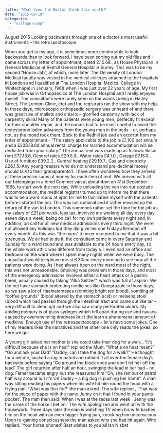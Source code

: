 ```yaml
---
title: "What does the Doctor think this month?"
date: "2015-08-19"
categories: 
  - "village-pump"
---
```


August 2015 Looking backwards through one of a doctor's most useful instruments – the retrospectoscope

When you get to my age, it is sometimes more comfortable to look backwards than to look forward. I have been sorting out my old files and I came across my letter of appointment, dated 2.10.68., as House Physician in General Medicine at Redhill General Hospital in Surrey. This was to be my second “House Job”, of which, more later. The University of London Medical faculty was vested in the medical colleges attached to the hospitals in London and I qualified at The London Hospital Medical College in Whitechapel in January, 1968 when I was just over 22 years of age. My first house job was in Orthopaedics at The London Hospital and I really enjoyed myself. The consultants were rarely seen on the wards (being in Harley Street, The London Clinic, etc) and the registrars ran the show with my help. In those days, microscopic orthopaedic surgery was unheard of and there was great use of mallets and chisels – glorified carpentry with lack of carpentry skills! Many of the patients were young men, perfectly fit except for their shoulder repair, and the nurses had to be most careful to avoid the testosterone laden advances from the young men in the beds – or, perhaps not, as the mood took them. Back to the Redhill job and an excerpt from my letter of appointment - “The salary applicable to the job is £1,100 per annum and a £208.18.8d annual rental charge for married accommodation will be deducted from your salary.” The annual rent was made up as follows: Basic rent £72.13.6, General rates £29.5.0., Water rates £4.1.0., Garage £7.16.0., Use of furniture £39.2.2., Central heating £29.19.7., Gas and electricity £26.1.5.(Any young readers who do not understand pre-decimal money should talk to their grandparents!). I have often wondered how they arrived at these precise sums of money for each item of rent. We arrived with all our belongings in a hired Commer van at about 4pm on 31st December 1968, to start work the next day. While unloading the van into our upstairs accommodation, the medical registrar turned up to inform me that there was to be a ward round at 6pm for me to familiarise myself with the patients before I started the job. This was not optional and it rather messed up the return of the van to London. This summons rather set the tone for the job as my salary of £21 per week, less tax, involved me working all day every day, seven days a week, being on call for my own patients every night and, in addition, on call for all new medical admissions every third night. We were not allowed any holidays but they did give me one Friday afternoon off every month. As this was “the norm” it never occurred to me that it was a bit strenuous. We all had to do it, the consultant came in every Saturday and Sunday for a ward round and was available to me 24 hours every day, so the whole work ethic was different from today's. I even had an office and bedroom on the ward where I spent many nights when we were busy. The consultant would telephone me at 6.30am every morning to see how all the patients were doing. As I had always been on the ward most of the night, this was not unreasonable. Smoking was prevalent in those days, and most of the emergency admissions involved either a heart attack or a gastric bleed, usually caused by taking “Alka Seltzer”, which was full of aspirin. We did not have stomach protecting medicines like Omeprazole in those days, so we saw a lot of Haematemeses (vomiting bright red blood), vomiting of “coffee grounds” (blood altered by the stomach acid) or melaena stool (blood which had passed through the intestinal tract and came out like tar – very difficult to clean up) and we also saw many perforated ulcers. My abiding memory is of glass syringes which fell apart during use and nausea caused by overwhelming tiredness but I did learn a phenomenal amount of medicine. Enough use of the retrospectoscope – let's have some jokes. One of my readers likes the narratives and the other one only reads the jokes, so here we go:

A young girl asked her mother is she could take their dog for a walk. .“It's difficult because she is on heat” replied the Mum. “What's on heat mean?” “Go and ask your Dad” “Daddy, can I take the dog for a walk?” He thought for a minute, soaked a rag in patrol and rubbed it all over the female dog's backside before saying “Go around the block once and don't let her off the lead” The girl returned after half an hour, swinging the lead in her had – no dog. Father became angry but she reassured him “Oh, she ran out of petrol half way around but it's OK Daddy – a big dog is pushing her home”. A man was sitting reading his papers when his wife hit him round the head with a frying pan. 'What was that for?' the man asked. The wife replied , 'That was for the piece of paper with the name Jenny on it that I found in your pants pocket'. The man then said 'When I was at the races last week , Jenny was the name of the horse I bet on.' The wife apologized and went on with the housework. Three days later the man is watching TV when his wife bashes him on the head with an even bigger frying pan, knocking him unconscious. Upon re-gaining consciousness the man asked why she had hit again. Wife replied. 'Your horse phoned' Best wishes to you all Ian Nisbet
